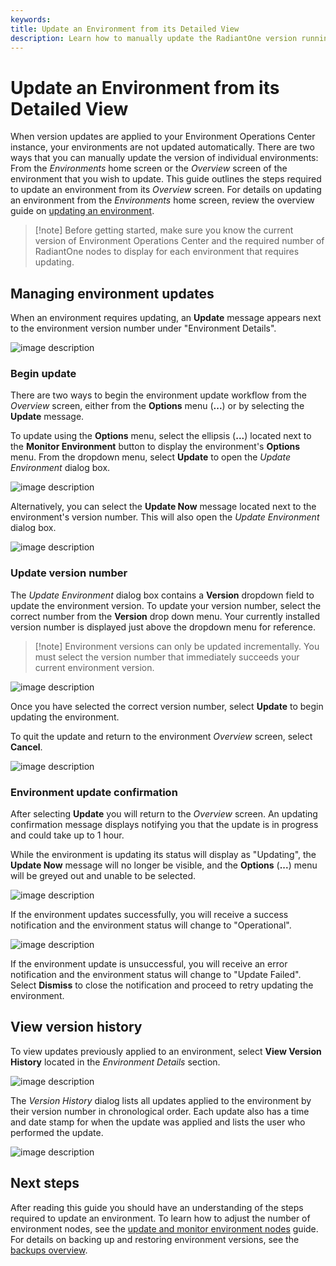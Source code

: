 ```yaml
---
keywords:
title: Update an Environment from its Detailed View
description: Learn how to manually update the RadiantOne version running in an environment.
---
```

# Update an Environment from its Detailed View

When version updates are applied to your Environment Operations Center instance, your environments are not updated automatically. There are two ways that you can manually update the version of individual environments: From the *Environments* home screen or the *Overview* screen of the environment that you wish to update. This guide outlines the steps required to update an environment from its *Overview* screen. For details on updating an environment from the *Environments* home screen, review the overview guide on [updating an environment](../environment-overview/update-an-environment.md).

> [!note] Before getting started, make sure you know the current version of Environment Operations Center and the required number of RadiantOne nodes to display for each environment that requires updating.

## Managing environment updates

When an environment requires updating, an **Update** message appears next to the environment version number under "Environment Details".

![image description](images/update-now.png)

### Begin update

There are two ways to begin the environment update workflow from the *Overview* screen, either from the **Options** menu (**...**) or by selecting the **Update** message.

To update using the **Options** menu, select the ellipsis (**...**) located next to the **Monitor Environment** button to display the environment's **Options** menu. From the dropdown menu, select **Update** to open the *Update Environment* dialog box.

![image description](images/options-update.png)

Alternatively, you can select the **Update Now** message located next to the environment's version number. This will also open the *Update Environment* dialog box.

![image description](images/update-now.png)

### Update version number

The *Update Environment* dialog box contains a **Version** dropdown field to update the environment version. To update your version number, select the correct number from the **Version** drop down menu. Your currently installed version number is displayed just above the dropdown menu for reference.

> [!note] Environment versions can only be updated incrementally. You must select the version number that immediately succeeds your current environment version.

![image description](images/select-version.png)

Once you have selected the correct version number, select **Update** to begin updating the environment.

To quit the update and return to the environment *Overview* screen, select **Cancel**.

![image description](images/select-update.png)

### Environment update confirmation

After selecting **Update** you will return to the *Overview* screen. An updating confirmation message displays notifying you that the update is in progress and could take up to 1 hour.

While the environment is updating its status will display as "Updating", the **Update Now** message will no longer be visible, and the **Options** (**...**) menu will be greyed out and unable to be selected.

![image description](images/updating.png)

If the environment updates successfully, you will receive a success notification and the environment status will change to "Operational".

![image description](images/updated.png)

If the environment update is unsuccessful, you will receive an error notification and the environment status will change to "Update Failed". Select **Dismiss** to close the notification and proceed to retry updating the environment.

## View version history

To view updates previously applied to an environment, select **View Version History** located in the *Environment Details* section.

![image description](images/view-version-history.png)

The *Version History* dialog lists all updates applied to the environment by their version number in chronological order. Each update also has a time and date stamp for when the update was applied and lists the user who performed the update.

![image description](images/version-history-details.png)

## Next steps

After reading this guide you should have an understanding of the steps required to update an environment. To learn how to adjust the number of environment nodes, see the [update and monitor environment nodes](node-details.md) guide. For details on backing up and restoring environment versions, see the [backups overview](../backup-and-restore/backup-restore-overview.md).
